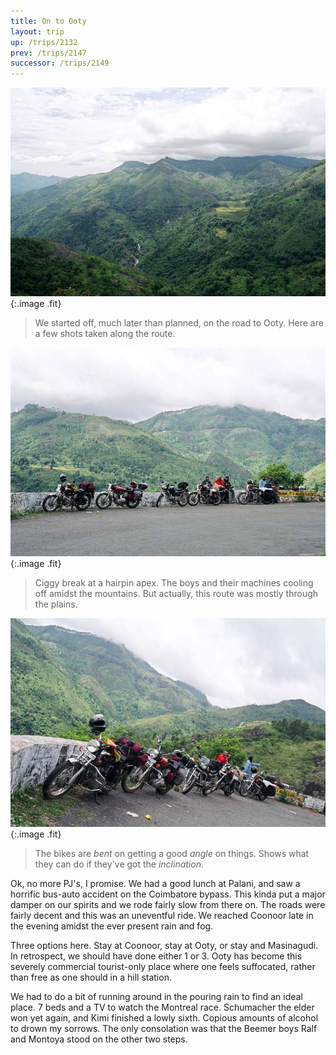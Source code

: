 ```yaml
---
title: On to Ooty
layout: trip
up: /trips/2132
prev: /trips/2147
successor: /trips/2149
---
```


![Kodai-Ooty](/images/trips/munnar/27050015.jpg 'Kodai-Ooty'){:.image .fit}

> We started off, much later than planned, on the road to Ooty. Here are a few shots taken along the route.

  ![Kodai-Ooty](/images/trips/munnar/27050018.jpg 'Kodai-Ooty'){:.image .fit}

> Ciggy break at a hairpin apex. The boys and their machines cooling off amidst the mountains. But actually, this route was mostly through the plains.

  ![Kodai-Ooty](/images/trips/munnar/27050019.jpg 'Kodai-Ooty'){:.image .fit}

> The bikes are _bent_ on getting a good _angle_ on things. Shows what they can do if they've got the _inclination_.

Ok, no more PJ's, I promise. We had a good lunch at Palani, and saw a horrific bus-auto accident on the Coimbatore bypass. This kinda put a major damper on our spirits and we rode fairly slow from there on.  The roads were fairly decent and this was an uneventful ride. We reached Coonoor late in the evening amidst the ever present rain and fog.

Three options here. Stay at Coonoor, stay at Ooty, or stay and Masinagudi.  In retrospect, we should have done either 1 or 3. Ooty has become this severely commercial tourist-only place where one feels suffocated, rather than free as one should in a hill station.  

We had to do a bit of running around in the pouring rain to find an ideal place. 7 beds and a TV to watch the Montreal race. Schumacher the elder won yet again, and Kimi finished a lowly sixth. Copious amounts of alcohol to drown my sorrows. The only consolation was that the Beemer boys Ralf and Montoya stood on the other two steps.


